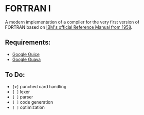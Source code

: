 FORTRAN I
=========

A modern implementation of a compiler for the very first version of FORTRAN based on [IBM's official Reference Manual from 1958](http://bitsavers.trailing-edge.com/pdf/ibm/704/C28-6003_704_FORTRAN_Oct58.pdf).

Requirements:
-------------
- [Google Guice](https://code.google.com/p/google-guice/)
- [Google Guava](https://code.google.com/p/guava-libraries/)

To Do:
------
- `[x]` punched card handling
- `[ ]` lexer
- `[ ]` parser
- `[ ]` code generation
- `[ ]` optimization
